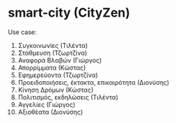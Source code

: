 # smart-city (CityZen)
     
Use case:
  1. Συγκοινωνίες (Τιλέντα) 
  2. Στάθμευση (Τζωρτζίνα)
  3. Αναφορά Βλαβών (Γιώργος)
  4. Απορρίμματα (Κώστας)
  5. Εφημερεύοντα (Τζωρτζίνα)
  6. Προειδοποιήσεις, έκτακτα, επικαιρότητα (Διονύσης)
  7. Κίνηση Δρόμων (Κώστας)
  8. Πολιτισμός, εκδηλώσεις (Τιλέντα)
  9. Αγγελίες (Γιώργος)
  10. Αξιοθέατα (Διονύσης)
